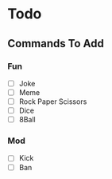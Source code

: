 # Todo

## Commands To Add

### Fun
- [ ] Joke
- [ ] Meme
- [ ] Rock Paper Scissors
- [ ] Dice
- [ ] 8Ball

### Mod
- [ ] Kick
- [ ] Ban